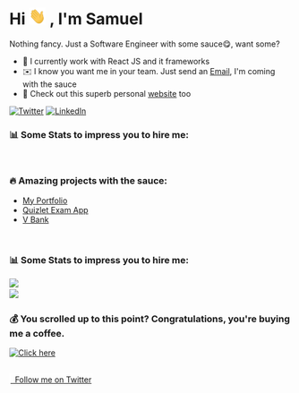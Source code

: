 # Hi <img src="https://github.com/timokonkwo/timokonkwo/blob/main/wave.gif" width="30px" height="30px"> , I'm Samuel

<p align="left">Nothing fancy. Just a Software Engineer with some sauce😋, want some?</p>

* 🧠 I currently work with React JS and it frameworks
* ✉️ I know you want me in your team. Just send an [Email](mailto:techiesam.dev@gmail.com), I'm coming with the sauce
* 🧔 Check out this superb personal [website](https://www.techiesam.vercel.app) too

[![Twitter](https://img.shields.io/badge/Twitter-%231DA1F2.svg?logo=Twitter&logoColor=white)](https://twitter.com/techie-sam) 
[![LinkedIn](https://img.shields.io/badge/LinkedIn-%230077B5.svg?logo=linkedin&logoColor=white)](https://linkedin.com/in/techie-sam)

### 📊 Some Stats to impress you to hire me:

<br />

### 🔥 Amazing projects with the sauce:
* [My Portfolio](https://techiesam.vercel.app) 
* [Quizlet Exam App](https://quizlet001.vercel.app) 
* [V Bank](https://vbank.vercel.app) 

<br />

### 📊 Some Stats to impress you to hire me:
![](https://github-readme-stats.vercel.app/api?username=techie-sam&theme=react&hide_border=false&include_all_commits=true&count_private=true)<br/>
![](https://github-readme-streak-stats.herokuapp.com/?user=techie-sam&theme=react&hide_border=false)<br/>

### 💰 You scrolled up to this point? Congratulations, you're buying me a coffee.
[![Click here](https://img.shields.io/badge/Buy%20Me%20a%20Coffee-ffdd00?style=for-the-badge&logo=buy-me-a-coffee&logoColor=black)](https://www.buymeacoffee.com/techiesam) 

<br />
<a href="https://twitter.com/techie_sam" target="blank" style="border:2px solid white">
    &nbsp;&nbsp;Follow me on Twitter
</a>
